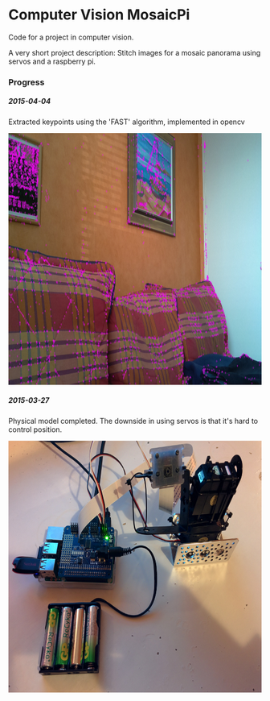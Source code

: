 # Computer Vision MosaicPi
Code for a project in computer vision.

A very short project description: Stitch images for a mosaic panorama using servos and a raspberry pi.

### Progress

##### 2015-04-04
Extracted keypoints using the 'FAST' algorithm, implemented in opencv
<p align="center">
<img src="images/test010.jpg" height="500" alt="Screenshot"/>
</p>

##### 2015-03-27
Physical model completed. The downside in using servos is that it's hard to control position.

<p align="center">
<img src="images/model.jpg" height="500" alt="Screenshot"/>
</p>
